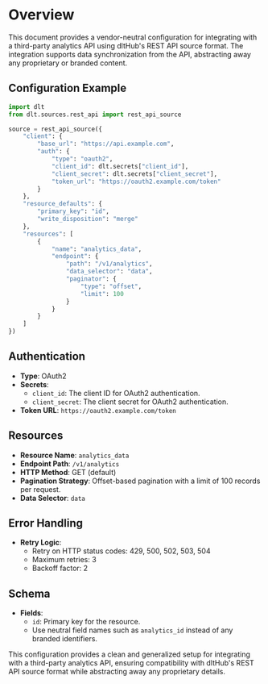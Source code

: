# Overview

This document provides a vendor-neutral configuration for integrating with a third-party analytics API using dltHub's REST API source format. The integration supports data synchronization from the API, abstracting away any proprietary or branded content.

## Configuration Example

```python
import dlt
from dlt.sources.rest_api import rest_api_source

source = rest_api_source({
    "client": {
        "base_url": "https://api.example.com",
        "auth": {
            "type": "oauth2",
            "client_id": dlt.secrets["client_id"],
            "client_secret": dlt.secrets["client_secret"],
            "token_url": "https://oauth2.example.com/token"
        }
    },
    "resource_defaults": {
        "primary_key": "id",
        "write_disposition": "merge"
    },
    "resources": [
        {
            "name": "analytics_data",
            "endpoint": {
                "path": "/v1/analytics",
                "data_selector": "data",
                "paginator": {
                    "type": "offset",
                    "limit": 100
                }
            }
        }
    ]
})
```

## Authentication

- **Type**: OAuth2
- **Secrets**: 
  - `client_id`: The client ID for OAuth2 authentication.
  - `client_secret`: The client secret for OAuth2 authentication.
- **Token URL**: `https://oauth2.example.com/token`

## Resources

- **Resource Name**: `analytics_data`
- **Endpoint Path**: `/v1/analytics`
- **HTTP Method**: GET (default)
- **Pagination Strategy**: Offset-based pagination with a limit of 100 records per request.
- **Data Selector**: `data`

## Error Handling

- **Retry Logic**: 
  - Retry on HTTP status codes: 429, 500, 502, 503, 504
  - Maximum retries: 3
  - Backoff factor: 2

## Schema

- **Fields**: 
  - `id`: Primary key for the resource.
  - Use neutral field names such as `analytics_id` instead of any branded identifiers.

This configuration provides a clean and generalized setup for integrating with a third-party analytics API, ensuring compatibility with dltHub's REST API source format while abstracting away any proprietary details.